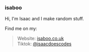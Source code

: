 ### isaboo

Hi,
I'm Isaac and I make random stuff.

Find me on my:  
> Website: [isaboo.co.uk](//www.isaboo.co.uk)  
> Tiktok: [@isaacdoescodes](//tiktok.com/@isaacdoescodes)
